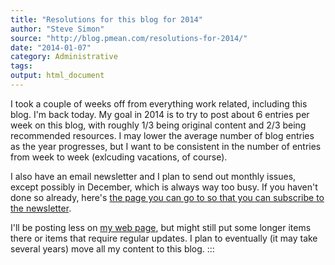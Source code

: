 ```yaml
---
title: "Resolutions for this blog for 2014"
author: "Steve Simon"
source: "http://blog.pmean.com/resolutions-for-2014/"
date: "2014-01-07"
category: Administrative
tags: 
output: html_document
---
```


I took a couple of weeks off from everything work related, including
this blog. I'm back today. My goal in 2014 is to try to post about 6
entries per week on this blog, with roughly 1/3 being original content
and 2/3 being recommended resources. I may lower the average number of
blog entries as the year progresses, but I want to be consistent in the
number of entries from week to week (exlcuding vacations, of course).

<!---more--->

I also have an email newsletter and I plan to send out monthly issues,
except possibly in December, which is always way too busy. If you
haven't done so already, here's [the page you can go to so that you can
subscribe to the newsletter](http://www.pmean.com/news/).

I'll be posting less on [my web page](http://www.pmean.com/index.html),
but might still put some longer items there or items that require
regular updates. I plan to eventually (it may take several years) move
all my content to this blog.
:::

